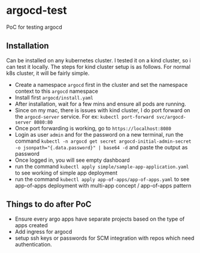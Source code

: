 # argocd-test

PoC for testing argocd

## Installation

Can be installed on any kubernetes cluster. I tested it on a kind cluster, so i can test it locally. The steps for kind cluster setup is as follows. For normal k8s cluster, it will be fairly simple.

- Create a namespace `argocd` first in the cluster and set the namespace context to this `argocd` namespace
- Install first `argocd/install.yaml`
- After installation, wait for a few mins and ensure all pods are running.
- Since on my mac, there is issues with kind cluster, I do port forward on the `argocd-server` service. For ex: `kubectl port-forward svc/argocd-server 8080:80`
- Once port forwarding is working, go to `https://localhost:8080`
- Login as user `admin` and for the password on a new terminal, run the command `kubectl -n argocd get secret argocd-initial-admin-secret -o jsonpath="{.data.password}" | base64 -d` and paste the output as password
- Once logged in, you will see empty dashboard
- run the command `kubectl apply simple/sample-app-application.yaml` to see working of simple app deployment 
- run the command `kubectl apply app-of-apps/app-of-apps.yaml` to see app-of-apps deployment with multi-app concept / app-of-apps pattern

## Things to do after PoC

- Ensure every argo apps have separate projects based on the type of apps created
- Add ingress for argocd
- setup ssh keys or passwords for SCM integration with repos which need authentication.


